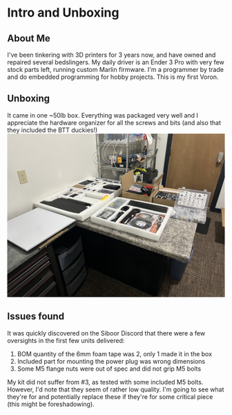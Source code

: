 # Intro and Unboxing

## About Me

I've been tinkering with 3D printers for 3 years now, and have owned and repaired several bedslingers.  My daily driver is an Ender 3 Pro with very few stock parts left, running custom Marlin firmware.  I'm a programmer by trade and do embedded programming for hobby projects.  This is my first Voron.

## Unboxing

It came in one ~50lb box.  Everything was packaged very well and I appreciate the hardware organizer for all the screws and bits (and also that they included the BTT duckies!)
<img src="img/unboxed.jpeg">

## Issues found

It was quickly discovered on the Siboor Discord that there were a few oversights in the first few units delivered:

1. BOM quantity of the 6mm foam tape was 2, only 1 made it in the box
2. Included part for mounting the power plug was wrong dimensions
3. Some M5 flange nuts were out of spec and did not grip M5 bolts

My kit did not suffer from #3, as tested with some included M5 bolts.  However, I'd note that they seem of rather low quality.  I'm going to see what they're for and potentially replace these if they're for some critical piece (this might be foreshadowing).

